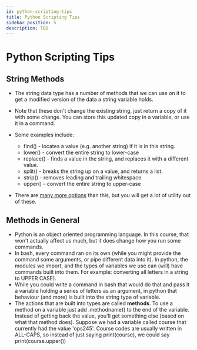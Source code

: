 ```yaml
---
id: python-scripting-tips
title: Python Scripting Tips
sidebar_position: 5
description: TBD
---
```


# Python Scripting Tips

## String Methods

  - The string data type has a number of methods that we can use on it to get a modified version of the data a string variable holds.
  - Note that these don't change the existing string, just return a copy of it with some change. You can store this updated copy in a variable, or use it in a command.
  - Some examples include:

       + find() - locates a value (e.g. another string) if it is in this string.
       + lower() - convert the entire string to lower-case
       + replace() - finds a value in the string, and replaces it with a different value.
       + split() - breaks the string up on a value, and returns a list.
       + strip() - removes leading and trailing whitespace
       + upper() - convert the entire string to upper-case

  - There are [many more options](https://www.w3schools.com/python/python_ref_string.asp) than this, but you will get a lot of utility out of these.

## Methods in General

  - Python is an object oriented programming language. In this course, that won't actually affect us much, but it does change how you run some commands.
  - In bash, every command ran on its own (while you might provide the command some arguments, or pipe different data into it). In python, the modules we import, and the types of variables we use can (will) have commands built into them. For example: converting all letters in a string to UPPER CASE).
  - While you could write a command in bash that would do that and pass it a variable holding a series of letters as an argument, in python that behaviour (and more) is built into the string type of variable.
  - The actions that are built into types are called **methods**. To use a method on a variable just add .methodname() to the end of the variable. Instead of getting back the value, you'll get something else (based on what that method does). Suppose we had a variable called course that currently had the value 'ops245'. Course codes are usually written in ALL-CAPS, so instead of just saying print(course), we could say print(course.upper())
